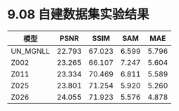 # 9.08 自建数据集实验结果

模型 | PSNR | SSIM | SAM | MAE
--- | --- | --- | --- | ---
UN_MGNLL | 22.793 | 67.023 | 6.599 | 5.796
Z002 | 23.265 | 66.107 | 7.247 | 5.604
Z011 | 23.334 | 70.469 | 6.811 | 5.589
Z025 | 23.801 | 71.254 | 5.920 | 5.260
Z026 | 24.055 | 71.923 | 5.576 | 4.878
